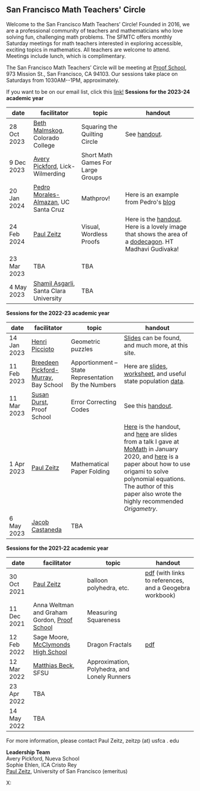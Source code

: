 <h2> San Francisco Math Teachers' Circle</h2>

Welcome to the San Francisco Math Teachers’ Circle! Founded in 2016, we are a professional community of teachers and mathematicians who love solving fun, challenging math problems. The SFMTC offers monthly Saturday meetings for math teachers interested in exploring accessible, exciting topics in mathematics. All teachers are welcome to attend. Meetings include lunch, which is complimentary.



The San Francisco Math Teachers’ Circle will be meeting  at 
[Proof School](https://www.proofschool.org), 973 Mission St., San Francisco, CA 94103.  Our sessions take place on Saturdays from 1030AM--1PM, approximately.  

If you want to be on our email list, click this [link!](https://forms.gle/WGY7w2zM1MkxGVyaA)
**Sessions for the 2023-24 academic year**

| date  | facilitator   | topic   | handout  |   
|---|---|---|---|
| 28 Oct 2023|[Beth Malmskog](https://www.coloradocollege.edu/basics/contact/directory/people/malmskog_beth.html), Colorado College|Squaring the Quilting Circle |See [handout](/sfmtc-stuff/malmskog-quilt.pdf).|
|9 Dec 2023| [Avery Pickford](https://www.linkedin.com/in/avery-pickford-6992a2246/), Lick-Wilmerding|Short Math Games For Large Groups||
| 20 Jan 2024|[Pedro Morales-Almazan](https://susandurst.weebly.com), UC Santa Cruz| Mathprov!|Here is an example from Pedro's [blog](http://towardsthelimitedge.pedromoralesalmazan.com/2018/05/there-is-math-even-in-improv.html)|
|24 Feb 2024|[Paul Zeitz](https://www.usfca.edu/faculty/paul-zeitz)|Visual, Wordless Proofs|Here is the [handout](/sfmtc-stuff/SFMTC240224-visual.pdf). Here is a lovely image that shows the area of a [dodecagon](/sfmtc-stuff/dodecagon.pdf).  HT Madhavi Gudivaka!|
|23 Mar 2023| TBA|TBA||
|4 May 2023| [Shamil Asgarli](https://www.scu.edu/cas/mathcs/faculty-and-staff/shamil-asgarli/), Santa Clara University|TBA||

**Sessions for the 2022-23 academic year**

| date  | facilitator   | topic   | handout  |   
|---|---|---|---|
| 14 Jan 2023|[Henri Piccioto](https://www.mathed.page)|Geometric puzzles |[Slides](https://www.mathed.page/talks.html) can be found, and much more, at this site.|
|11 Feb 2023| [Breedeen Pickford-Murray](https://www.bayschoolsf.org/about-the-bay-school/meet-the-bay-staffulty), Bay School|Apportionment – State Representation By the Numbers|Here are [slides](https://docs.google.com/presentation/d/14a4skZFLkpMZbV3x1LWvg9OoKAOTyuDPJVQeEyNxcRA/edit#slide=id.p), [worksheet](https://docs.google.com/document/d/1NbWT6QM0tF2zN9ZJ5Cg5ocSMq1CJT5XvywZTf0N-QV0/edit), and useful state population [data](https://docs.google.com/spreadsheets/d/1Rp0YbvlCLAmFYuWIHIiX4kLbV71MYjUYIAvc71PF1Lk/edit#gid=0).|
| 11 Mar 2023|[Susan Durst](https://susandurst.weebly.com), Proof School| Error Correcting Codes|See this [handout](https://docs.google.com/document/d/1yX--8pWEqiKJAfjcvlYvuywpUe-2h_R0HZwD5pkW4Jk/edit).|
|1 Apr 2023| [Paul Zeitz](https://www.usfca.edu/faculty/paul-zeitz)|Mathematical Paper Folding|[Here](/sfmtc-stuff/SFMTC230401-folding.pdf) is the handout, and [here](/sfmtc-stuff/paper-foldingMoMath200113.pdf) are slides from a talk I gave at [MoMath](https://momath.org) in January 2020, and [here](/sfmtc-stuff/cubic.pdf) is a paper about how to use origami to solve polynomial equations.  The author of this paper also wrote the highly recommended *Origametry*.|
|6 May 2023| [Jacob Castaneda](https://www.beammath.org/staff)|TBA||

**Sessions for the 2021-22 academic year**

| date  | facilitator   | topic   | handout  |   
|---|---|---|---|
|30 Oct 2021   | [Paul Zeitz](https://www.usfca.edu/faculty/paul-zeitz)   | balloon polyhedra, etc.    | [pdf](/sfmtc-stuff/SFMTC211030.pdf) (with links to references, and a Geogebra workbook)|   
| 11 Dec 2021   | Anna Weltman and Graham Gordon, [Proof School](https://www.proofschool.org)  | Measuring Squareness   |  |   
|12 Feb 2022 | Sage Moore, [McClymonds High School](https://www.ousd.org/Page/7612)   | Dragon Fractals  |  [pdf](/sfmtc-stuff/SFMTC220212.pdf) |   
|12 Mar 2022|  [Matthias Beck](https://matthbeck.github.io), SFSU | Approximation, Polyhedra, and Lonely Runners |  |
| 23 Apr 2022|TBA| ||
|14 May 2022| TBA|||

For more information, please contact Paul Zeitz, zeitzp (at) usfca . edu

**Leadership Team**  
Avery Pickford, Nueva School  
Sophie Ehlen, ICA Cristo Rey  
[Paul Zeitz](https://www.usfca.edu/faculty/paul-zeitz), University of San Francisco (emeritus)

X: <span id='x-value'></span>

<script src="/assets/js/mouse.js"></script>
